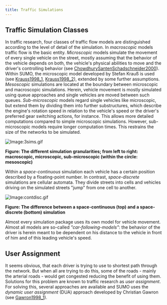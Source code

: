 ```yaml
---
title: Traffic Simulations
---
```


## Traffic Simulation Classes

In traffic research, four classes of traffic flow models are
distinguished according to the level of detail of the simulation. In
*macroscopic* models traffic flow is the basic entity. *Microscopic*
models simulate the movement of every single vehicle on the street,
mostly assuming that the behavior of the vehicle depends on both, the
vehicle's physical abilities to move and the driver's controlling
behavior (see
[ChowdhurySantenSchadschneider2000](../Publications.md#chowdhurysantenschadschneider2000)).
Within SUMO, the microscopic model developed by Stefan Krauß is used
(see [Krauss1998_1](../Publications.md#krauss1998_1),
[Krauss1998_2](../Publications.md#krauss1998_2)), extended by some
further assumptions. *Mesoscopic* simulations are located at the
boundary between microscopic and macroscopic simulations. Herein,
vehicle movement is mostly simulated using queue approaches and single
vehicles are moved between such queues. *Sub-microscopic* models regard
single vehicles like microscopic, but extend them by dividing them into
further substructures, which describe the engine's rotation speed in
relation to the vehicle's speed or the driver's preferred gear switching
actions, for instance. This allows more detailed computations compared
to simple microscopic simulations. However, sub-microscopic models
require longer computation times. This restrains the size of the
networks to be simulated.

![Image:3sims.gif](../images/3sims.gif "Image:3sims.gif")

**Figure: The different simulation granularities; from left to right:
macroscopic, microscopic, sub-microscopic (within the circle:
mesoscopic)**

Within a *space-continuous* simulation each vehicle has a certain
position described by a floating-point number. In contrast,
*space-discrete* simulations are cellular automata. They divide streets
into cells and vehicles driving on the simulated streets "jump" from one
cell to another.

![Image:contdisc.gif](../images/Contdisc.gif "Image:contdisc.gif")

**Figure: The difference between a space-continuous (top) and a
space-discrete (bottom) simulation**

Almost every simulation package uses its own model for vehicle movement.
Almost all models are so-called *"car-following-models"*: the behavior
of the driver is herein meant to be dependent on his distance to the
vehicle in front of him and of this leading vehicle's speed.

## User Assignment

It seems obvious, that each driver is trying to use to shortest path
through the network. But when all are trying to do this, some of the
roads - mainly the arterial roads - would get congested reducing the
benefit of using them. Solutions for this problem are known to traffic
research as *user assignment*. For solving this, several approaches are
available and SUMO uses the *dynamic user assignment* (DUA) approach
developed by Christian Gawron (see
[Gawron1998_1](../Publications.md#gawron1998_1)).
